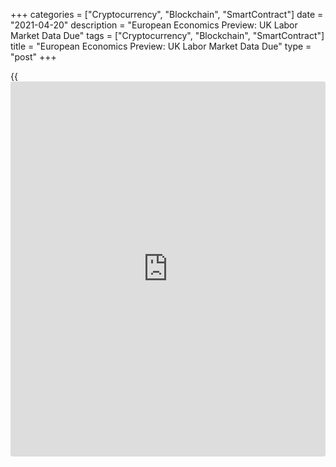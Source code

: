 +++
categories = ["Cryptocurrency", "Blockchain", "SmartContract"]
date = "2021-04-20"
description = "European Economics Preview: UK Labor Market Data Due"
tags = ["Cryptocurrency", "Blockchain", "SmartContract"]
title = "European Economics Preview: UK Labor Market Data Due"
type = "post"
+++

{{<iframe id="large-banner" src="https://www.bounty.group/#slide=5.0" width="100%" height="600" scrolling="no" style="border: 0px solid rgb(216, 221, 230); border-radius: 3px;">}}

Labor market data from the UK is due on Tuesday, headlining a light day
for the European economic [news](https://www.letsplayfx.com/blog/forex-news-website/).

At 2.00 am ET, the Office for National Statistics releases UK labor
market data for February. The jobless rate is forecast to rise to 5.1
percent in three months to February from 5 percent in the preceding
period.

In the meantime, Destatis is slated to issue Germany's producer prices
for March. Inflation is seen rising to 3.3 percent from 1.9 percent in
February.

At 3.00 am ET, the Czech Statistical Office publishes producer prices
for March. Economists forecast producer prices to climb 2.6 percent on
year, following a 1.4 percent rise in February.

At 5.00 am ET, current account data for February is due from Italy. The
surplus totaled EUR 710 million in January.

For comments and feedback [contact](https://www.playgroundfx.com/contact/): editorial@rtt[news](https://www.letsplayfx.com/blog/forex-news-website/).com

[Economic News][1]

 **What parts of the world are seeing the best (and worst) economic
performances lately? Click[here][2] to check out our [Econ Scorecard][2]
and find out! See up-to-the-moment [ranking](https://www.playgroundfx.com/blog/crypto-exchange-ranking/)s for the best and worst
performers in [GDP][3], [unemployment rate][4], [inflation][2] and much
more.**

   1. www.rtt[news](https://www.letsplayfx.com/blog/forex-news-website/).com/Content/EconomicNews.aspx
   2. www.rtt[news](https://www.letsplayfx.com/blog/forex-news-website/).com/economic-scorecard/world-rank/CPI/highest-performance.aspx
   3. www.rtt[news](https://www.letsplayfx.com/blog/forex-news-website/).com/economic-scorecard/world-rank/GDP/highest-performance.aspx
   4. www.rtt[news](https://www.letsplayfx.com/blog/forex-news-website/).com/economic-scorecard/world-rank/unemployment-rate/lowest-performance.aspx